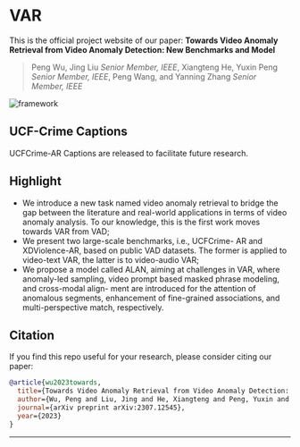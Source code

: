 # VAR
This is the official project website of our paper:
**Towards Video Anomaly Retrieval from Video Anomaly Detection: New Benchmarks and Model**  
> Peng Wu, Jing Liu _Senior Member, IEEE_, Xiangteng He, Yuxin Peng _Senior Member, IEEE_, Peng Wang, and Yanning Zhang _Senior Member, IEEE_

![framework](data/framework.png)

## UCF-Crime Captions
UCFCrime-AR Captions are released to facilitate future research.
## Highlight
- We introduce a new task named video anomaly retrieval to bridge the gap between the literature and real-world applications in terms of video anomaly analysis. To our knowledge, this is the first work moves towards VAR from VAD;
- We present two large-scale benchmarks, i.e., UCFCrime- AR and XDViolence-AR, based on public VAD datasets. The former is applied to video-text VAR, the latter is to video-audio VAR;
- We propose a model called ALAN, aiming at challenges in VAR, where anomaly-led sampling, video prompt based masked phrase modeling, and cross-modal align- ment are introduced for the attention of anomalous segments, enhancement of fine-grained associations, and multi-perspective match, respectively.


## Citation

If you find this repo useful for your research, please consider citing our paper:

```bibtex
@article{wu2023towards,
  title={Towards Video Anomaly Retrieval from Video Anomaly Detection: New Benchmarks and Model},
  author={Wu, Peng and Liu, Jing and He, Xiangteng and Peng, Yuxin and Wang, Peng and Zhang, Yanning},
  journal={arXiv preprint arXiv:2307.12545},
  year={2023}
}
```
---
